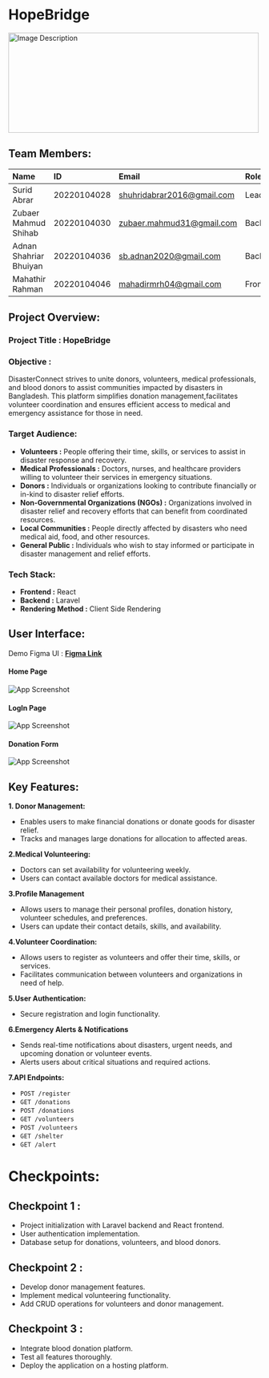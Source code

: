 
# HopeBridge

<img src="https://encrypted-tbn0.gstatic.com/images?q=tbn:ANd9GcTezaw0GCKPxw2IDDgfAG_sejfT-yvh8ZCEwQ&s" alt="Image Description" width="500" height="200" />

## Team Members:

| Name                | ID        |    Email     |  Role  |
| :-------------------| :---------| :------------| :----- |
| Surid Abrar |20220104028| shuhridabrar2016@gmail.com |Lead |
| Zubaer Mahmud Shihab|20220104030|zubaer.mahmud31@gmail.com|Backend |
| Adnan Shahriar Bhuiyan|20220104036| sb.adnan2020@gmail.com |Backend |
| Mahathir Rahman |20220104046| mahadirmrh04@gmail.com |Frontend |

## Project Overview:

### Project Title : HopeBridge
### Objective :
DisasterConnect strives to unite donors, volunteers, medical professionals, and blood donors to assist communities impacted by disasters in Bangladesh. This platform simplifies donation management,facilitates volunteer coordination and ensures efficient access to medical and emergency assistance for those in need.


### Target Audience:

- **Volunteers :** People offering their time, skills, or services to  assist in disaster response and recovery.
- **Medical Professionals :** Doctors, nurses, and healthcare providers willing to volunteer their services in emergency situations.
- **Donors :** Individuals or organizations looking to contribute financially or in-kind to disaster relief efforts.
- **Non-Governmental Organizations (NGOs) :** Organizations involved in disaster relief and recovery efforts that can benefit from coordinated resources.
- **Local Communities :** People directly affected by disasters who need medical aid, food, and other resources.
- **General Public :** Individuals who wish to stay informed or participate in disaster management and relief efforts.

### Tech Stack:

- **Frontend :** React
- **Backend :** Laravel
- **Rendering Method :** Client Side Rendering
## User Interface:

Demo Figma UI : [**Figma Link**](https://www.figma.com)

#### Home Page

![App Screenshot](https://m.media-amazon.com/images/S/pv-target-images/81ef275effa427553a847bc220bebe1dc314b2e79d00333f94a6bcadd7cce851.jpg)
#### LogIn Page

![App Screenshot](https://m.media-amazon.com/images/S/pv-target-images/81ef275effa427553a847bc220bebe1dc314b2e79d00333f94a6bcadd7cce851.jpg)
#### Donation Form

![App Screenshot](https://m.media-amazon.com/images/S/pv-target-images/81ef275effa427553a847bc220bebe1dc314b2e79d00333f94a6bcadd7cce851.jpg)


## Key Features:

**1. Donor Management:**
- Enables users to make financial donations or donate goods for disaster relief.
- Tracks and manages large donations for allocation to affected areas.

**2.Medical Volunteering:**
- Doctors can set availability for volunteering weekly.
- Users can contact available doctors for medical assistance.

**3.Profile Management**
- Allows users to manage their personal profiles, donation history, volunteer schedules, and preferences.
- Users can update their contact details, skills, and availability.

**4.Volunteer Coordination:**
- Allows users to register as volunteers and offer their time, skills, or services.
- Facilitates communication between volunteers and organizations in need of help.

**5.User Authentication:**
- Secure registration and login functionality.

**6.Emergency Alerts & Notifications**
- Sends real-time notifications about disasters, urgent needs, and upcoming donation or volunteer events.
- Alerts users about critical situations and required actions.

**7.API Endpoints:**

- `POST /register`
- `GET /donations`
- `POST /donations`
- `GET /volunteers`
- `POST /volunteers`
- `GET /shelter`
- `GET /alert`


# Checkpoints:

## Checkpoint 1 : 
- Project initialization with Laravel backend and React frontend.
- User authentication implementation.
- Database setup for donations, volunteers, and blood donors.
## Checkpoint 2 : 
- Develop donor management features.
- Implement medical volunteering functionality.
- Add CRUD operations for volunteers and donor management.
## Checkpoint 3 : 
- Integrate blood donation platform.
- Test all features thoroughly.
- Deploy the application on a hosting platform.


